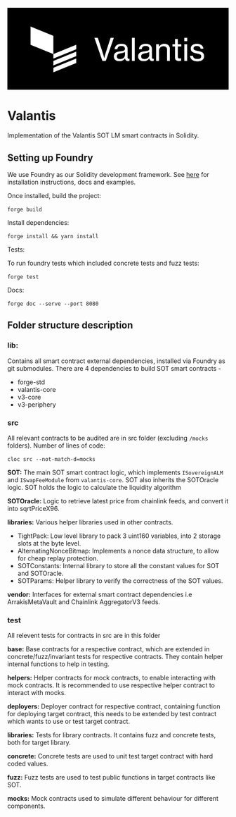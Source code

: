 ![Valantis](img/Valantis_Banner.png)

# Valantis

Implementation of the Valantis SOT LM smart contracts in Solidity.

## Setting up Foundry

We use Foundry as our Solidity development framework. See [here](https://book.getfoundry.sh/getting-started/installation) for installation instructions, docs and examples.

Once installed, build the project:

```
forge build
```

Install dependencies:

```
forge install && yarn install
```

Tests:

To run foundry tests which included concrete tests and fuzz tests:

```
forge test
```

Docs:

```
forge doc --serve --port 8080
```

## Folder structure description

### lib:

Contains all smart contract external dependencies, installed via Foundry as git submodules.
There are 4 dependencies to build SOT smart contracts -

- forge-std
- valantis-core
- v3-core
- v3-periphery

### src

All relevant contracts to be audited are in src folder (excluding `/mocks` folders). Number of lines of code:

```
cloc src --not-match-d=mocks
```

**SOT:** The main SOT smart contract logic, which implements `ISovereignALM` and `ISwapFeeModule` from `valantis-core`. SOT also inherits the SOTOracle logic. SOT holds the logic to calculate the liquidity algorithm

**SOTOracle:** Logic to retrieve latest price from chainlink feeds, and convert it into sqrtPriceX96.

**libraries:** Various helper libraries used in other contracts.

- TightPack: Low level library to pack 3 uint160 variables, into 2 storage slots at the byte level.
- AlternatingNonceBitmap: Implements a nonce data structure, to allow for cheap replay protection.
- SOTConstants: Internal library to store all the constant values for SOT and SOTOracle.
- SOTParams: Helper library to verify the correctness of the SOT values.

**vendor:** Interfaces for external smart contract dependencies i.e ArrakisMetaVault and Chainlink AggregatorV3 feeds.

### test

All relevent tests for contracts in src are in this folder

**base:** Base contracts for a respective contract, which are extended in concrete/fuzz/invariant tests for respective contracts. They contain helper internal functions to help in testing.

**helpers:** Helper contracts for mock contracts, to enable interacting with mock contracts. It is recommended to use respective helper contract to interact with mocks.

**deployers:** Deployer contract for respective contract, containing function for deploying target contract, this needs to be extended by test contract which wants to use or test target contract.

**libraries:** Tests for library contracts. It contains fuzz and concrete tests, both for target library.

**concrete:** Concrete tests are used to unit test target contract with hard coded values.

**fuzz:** Fuzz tests are used to test public functions in target contracts like SOT.

**mocks:** Mock contracts used to simulate different behaviour for different components.
